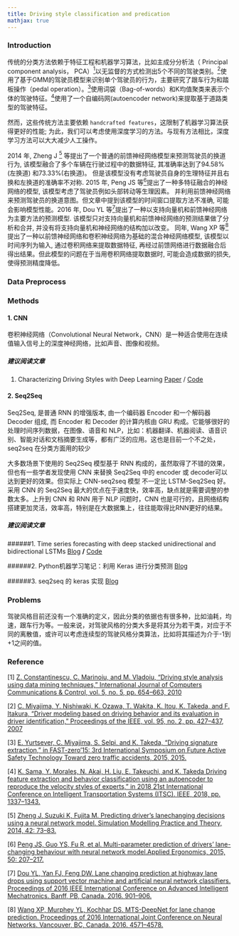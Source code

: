 ```yaml
---
title: Driving style classification and predication
mathjax: true
---
```


### Introduction
传统的分类方法依赖于特征工程和机器学习算法，比如主成分分析法（ Principal component analysis， PCA）[<sup>1</sup>](#refer-anchor-1)以无监督的方式检测出5个不同的驾驶类别。[<sup>2</sup>](#refer-anchor-2)使用了基于GMM的驾驶员模型来识别单个驾驶员的行为，主要研究了跟车行为和踏板操作（pedal operation）。[<sup>3</sup>](#refer-anchor-3)使用词袋（Bag-of-words）和K均值聚类来表示个体的驾驶特征。[<sup>4</sup>](#refer-anchor-4)使用了一个自编码网(autoencoder network)来提取基于道路类型的驾驶特征。

然而，这些传统方法主要依赖 `handcrafted features`，这限制了机器学习算法获得更好的性能; 为此，我们可以考虑使用深度学习的方法。与现有方法相比，深度学习方法可以大大减少人工操作。

2014 年, Zheng J [<sup>5</sup>](#refer-anchor-5) 等提出了一个普通的前馈神经网络模型来预测驾驶员的换道行为, 该模型融合了多个车辆在行驶过程中的数据特征, 其准确率达到了94.58%(左换道) 和73.33%(右换道)。 但是该模型没有考虑驾驶员自身的生理特征并且右换和左换道的准确率不对称. 2015 年, Peng JS 等[<sup>6</sup>](#refer-anchor-6)提出了一种多特征融合的神经网络的模型, 该模型考虑了驾驶员例如头部转动等生理因素。 并利用前馈神经网络来预测驾驶员的换道意图。但文章中提到该模型的时间窗口提取方法不准确, 可能会影响模型性能。2016 年, Dou YL 等[<sup>7</sup>](#refer-anchor-7)提出了一种以支持向量机和前馈神经网络为主要方法的预测模型. 该模型只对支持向量机和前馈神经网络的预测结果做了分析和合并, 并没有将支持向量机和神经网络的结构加以改变。 同年, Wang XP 等[<sup>8</sup>](#refer-anchor-8)提出了一种以前馈神经网络和卷积神经网络为基础的混合神经网络模型, 该模型以时间序列为输入, 通过卷积网络来提取数据特征, 再经过前馈网络进行数据融合后得出结果。但此模型的问题在于当用卷积网络提取数据时, 可能会造成数据的损失, 使得预测精度降低。

### Data Preprocess


### Methods
#### 1. CNN
卷积神经网络（Convolutional Neural Network，CNN）是一种适合使用在连续值输入信号上的深度神经网络，比如声音、图像和视频。

##### 建议阅读文章
1. Characterizing Driving Styles with Deep Learning
[Paper](https://arxiv.org/pdf/1607.03611.pdf) / [Code](https://github.com/sobhan-moosavi/CharacterizingDrivingStylesWithDeepLearning)

#### 2. Seq2Seq
Seq2Seq, 是普通 RNN 的增强版本, 由一个编码器 Encoder 和一个解码器Decoder 组成, 而 Encoder 和 Decoder 的计算内核由 GRU 构成。它能够很好的处理时间序列数据，在图像、语音和 NLP，比如：机器翻译、机器阅读、语音识别、智能对话和文档摘要生成等，都有广泛的应用。这也是目前一个不之处，seq2seq 在分类方面用的较少

大多数场景下使用的 Seq2Seq 模型基于 RNN 构成的，虽然取得了不错的效果，但也有一些学者发现使用 CNN 来替换 Seq2Seq 中的 encoder 或 decoder可以达到更好的效果。但实际上 CNN-seq2seq 模型 不一定比 LSTM-Seq2Seq 好。采用 CNN 的 Seq2Seq 最大的优点在于速度快，效率高，缺点就是需要调整的参数太多。上升到 CNN 和 RNN 用于 NLP 问题时，CNN 也是可行的，且网络结构搭建更加灵活，效率高，特别是在大数据集上，往往能取得比RNN更好的结果。

##### 建议阅读文章
######1. Time series forecasting with deep stacked unidirectional and bidirectional LSTMs
[Blog](https://towardsdatascience.com/time-series-forecasting-with-deep-stacked-unidirectional-and-bidirectional-lstms-de7c099bd918) **/** [Code](https://github.com/manohar029/TimeSeries-Seq2Seq-deepLSTMs-Keras/blob/master/Keras_Enc-Dec_MinTempMel.ipynb)

######2. Python机器学习笔记：利用 Keras 进行分类预测
[Blog](https://www.cnblogs.com/wj-1314/p/9591369.html)

######3. seq2seq 的 keras 实现
[Blog](https://cloud.tencent.com/developer/article/1083503)
### Problems

驾驶风格目前还没有一个准确的定义，因此分类的依据也有很多种，比如油耗，均速，跟车行为等。一般来说，对驾驶风格的分类大多是将其分为若干类，对应于不同的离散值，或许可以考虑连续型的驾驶风格分类算法，比如将其描述为介于-1到+1之间的值。

### Reference

<div id="refer-anchor-1"></div>

[1] [Z. Constantinescu, C. Marinoiu, and M. Vladoiu, “Driving style analysis using data mining techniques,” International Journal of Computers Communications & Control, vol. 5, no. 5, pp. 654–663, 2010](https://ieeexplore.ieee.org/abstract/document/8947318)

<div id="refer-anchor-2"></div>

[2] [C. Miyajima, Y. Nishiwaki, K. Ozawa, T. Wakita, K. Itou, K. Takeda, and F. Itakura, “Driver modeling based on driving behavior and its evaluation in driver identification,” Proceedings of the IEEE, vol. 95, no. 2, pp. 427–437, 2007](https://ieeexplore.ieee.org/document/8968478/)

<div id="refer-anchor-3"></div>

[3] [E. Yurtsever, C. Miyajima, S. Selpi, and K. Takeda, “Driving signature extraction,” in FAST-zero’15: 3rd International Symposium on Future Active Safety Technology Toward zero traffic accidents, 2015, 2015.](https://ieeexplore.ieee.org/document/8317860)

<div id="refer-anchor-4"></div>

[4] [K. Sama, Y. Morales, N. Akai, H. Liu, E. Takeuchi, and K. Takeda Driving feature extraction and behavior classification using an autoencoder to reproduce the velocity styles of experts,” in 2018 21st International Conference on Intelligent Transportation Systems (ITSC). IEEE, 2018, pp. 1337–1343.](https://ieeexplore.ieee.org/document/8317860)

[5] [Zheng J, Suzuki K, Fujita M. Predicting driver’s lanechanging decisions using a neural network model. Simulation Modelling Practice and Theory, 2014, 42: 73–83.](https://ieeexplore.ieee.org/document/8317860)

[6] [Peng JS, Guo YS, Fu R, et al. Multi-parameter prediction of drivers’ lane-changing behaviour with neural network model.Applied Ergonomics, 2015, 50: 207–217.](https://ieeexplore.ieee.org/document/8317860)

[7] [Dou YL, Yan FJ, Feng DW. Lane changing prediction at highway lane drops using support vector machine and artificial neural network classifiers. Proceedings of 2016 IEEE International Conference on Advanced Intelligent Mechatronics. Banff, PB, Canada. 2016. 901–906.](https://ieeexplore.ieee.org/document/8317860)

[8] [Wang XP, Murphey YL, Kochhar DS. MTS-DeepNet for lane change prediction. Proceedings of 2016 International Joint Conference on Neural Networks. Vancouver, BC, Canada. 2016. 4571–4578.](https://ieeexplore.ieee.org/document/8317860)